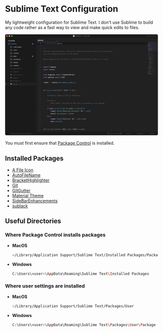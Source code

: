 # Sublime Text Configuration

My lightweight configuration for Sublime Text. I don't use Sublime to build any
code rather as a fast way to view and make quick edits to files.

![Sublime Text](../images/sublime.png)

You must first ensure that
[Package Control](https://packagecontrol.io/installation) is installed.

## Installed Packages

- [A File Icon](https://packagecontrol.io/packages/A%20File%20Icon)
- [AutoFileName](https://packagecontrol.io/packages/AutoFileName)
- [BracketHighlighter](https://packagecontrol.io/packages/BracketHighlighter)
- [Git](https://packagecontrol.io/packages/Git)
- [GitGutter](https://packagecontrol.io/packages/GitGutter)
- [Material Theme](https://packagecontrol.io/packages/Material%20Theme)
- [SideBarEnhancements](https://packagecontrol.io/packages/SideBarEnhancements)
- [sublack](https://packagecontrol.io/packages/sublack)

## Useful Directories

### Where Package Control installs packages

- **MacOS**

  ```bash
  ~/Library/Application Support/Sublime Text/Installed Packages/Package
  ```

- **Windows**

  ```bash
  C:\Users\<user>\AppData\Roaming\Sublime Text\Installed Packages
  ```

### Where user settings are installed

- **MacOS**

  ```bash
  ~/Library/Application Support/Sublime Text/Packages/User
  ```

- **Windows**

  ```bash
  C:\Users\<user>\AppData\Roaming\Sublime Text\Packages\User\Package Control.sublime-settings
  ```
